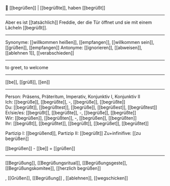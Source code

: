 🤝 [[begrüßen]] | [[begrüßte]], haben [[begrüßt]]

---

Aber es ist [[tatsächlich]] Freddie, der die Tür öffnet und sie mit einem Lächeln [[begrüßt]].

---

Synonyme: [[willkommen heißen]], [[empfangen]], [[willkommen sein]], [[grüßen]], [[empfangen]]
Antonyme: [[ignorieren]], [[abweisen]], [[ablehnen 1]], [[verabschieden]]

---

to greet, to welcome

---

[[be]], [[grüß]], [[en]]

---

Person: Präsens, Präteritum, Imperativ, Konjunktiv I, Konjunktiv II  
Ich: [[begrüße]], [[begrüßte]], -, [[begrüße]], [[begrüßte]]  
Du: [[begrüßt]], [[begrüßtest]], [[begrüße]], [[begrüßest]], [[begrüßtest]]  
Er/sie/es: [[begrüßt]], [[begrüßte]], -, [[begrüße]], [[begrüßte]]  
Wir: [[begrüßen]], [[begrüßten]], -, [[begrüßen]], [[begrüßten]]  
Ihr: [[begrüßt]], [[begrüßtet]], [[begrüßt]], [[begrüßet]], [[begrüßtet]]

Partizip I: [[begrüßend]],
Partizip II: [[begrüßt]]
Zu+infinifive: [[zu begrüßen]]

[[begrüßen]] - [[be]] = [[grüßen]]

---

[[Begrüßung]], [[Begrüßungsritual]], [[Begrüßungsgeste]], [[Begrüßungskomitee]], [[herzlich begrüßen]]

, [[Grüßen]], [[Begrüßung]]
, [[ablehnen]], [[wegschicken]]
